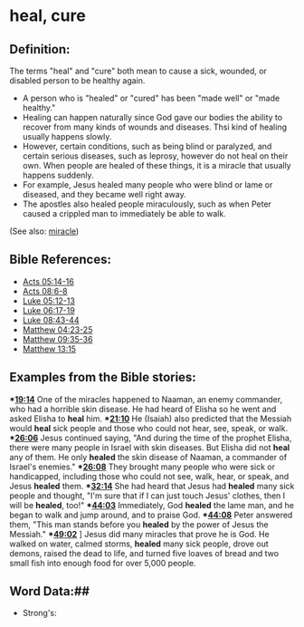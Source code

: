 # heal, cure #

## Definition: ##

The terms "heal" and "cure" both mean to cause a sick, wounded, or disabled person to be healthy again.

 * A person who is "healed" or "cured" has been "made well" or "made healthy."
 * Healing can happen naturally since God gave our bodies the ability to recover from many kinds of wounds and diseases. Thsi kind of healing usually happens slowly.
 * However, certain conditions, such as being blind or paralyzed, and certain serious diseases, such as leprosy, however do not heal on their own. When people are healed of these things, it is a miracle that usually happens suddenly.
 * For example, Jesus healed many people who were blind or lame or diseased, and they became well right away.
 * The apostles also healed people miraculously, such as when Peter caused a crippled man to immediately be able to walk. 

(See also: [miracle](../kt/miracle.md))

## Bible References: ##

* [Acts 05:14-16](rc://en/tn/help/act/05/14)
* [Acts 08:6-8](rc://en/tn/help/act/08/06)
* [Luke 05:12-13](rc://en/tn/help/luk/05/12)
* [Luke 06:17-19](rc://en/tn/help/luk/06/17)
* [Luke 08:43-44](rc://en/tn/help/luk/08/43)
* [Matthew 04:23-25](rc://en/tn/help/mat/04/23)
* [Matthew 09:35-36](rc://en/tn/help/mat/09/35)
* [Matthew 13:15](rc://en/tn/help/mat/13/15)

## Examples from the Bible stories: ##

  __*[19:14](rc://en/tn/help/obs/19/14)__ One of the miracles happened to Naaman, an enemy commander, who had a horrible skin disease. He had heard of Elisha so he went and asked Elisha to __heal__ him.
  __*[21:10](rc://en/tn/help/obs/21/10)__ He (Isaiah) also predicted that the Messiah would __heal__ sick people and those who could not hear, see, speak, or walk.
  __*[26:06](rc://en/tn/help/obs/26/06)__ Jesus continued saying, "And during the time of the prophet Elisha, there were many people in Israel with skin diseases. But Elisha did not __heal__ any of them. He only __healed__ the skin disease of Naaman, a commander of Israel's enemies."
  __*[26:08](rc://en/tn/help/obs/26/08)__ They brought many people who were sick or handicapped, including those who could not see, walk, hear, or speak, and Jesus __healed__ them.
  __*[32:14](rc://en/tn/help/obs/32/14)__ She had heard that Jesus had __healed__ many sick people and thought, "I'm sure that if I can just touch Jesus' clothes, then I will be __healed__, too!"
  __*[44:03](rc://en/tn/help/obs/44/03)__ Immediately, God __healed__ the lame man, and he began to walk and jump around, and to praise God.
  __*[44:08](rc://en/tn/help/obs/44/08)__ Peter answered them, "This man stands before you __healed__ by the power of Jesus the Messiah."
  __*[49:02](rc://en/tn/help/obs/49/02)__ ] Jesus did many miracles that prove he is God. He walked on water, calmed storms, __healed__ many sick people, drove out demons, raised the dead to life, and turned five loaves of bread and two small fish into enough food for over 5,000 people.

## Word Data:##

* Strong's: 

